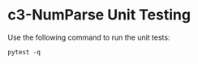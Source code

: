 # c3-NumParse Unit Testing

Use the following command to run the unit tests:

```commandline
pytest -q
```